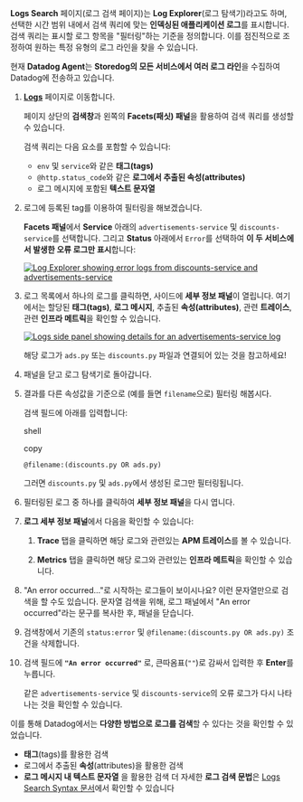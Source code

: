 **Logs Search** 페이지(로그 검색 페이지)는 **Log Explorer**(로그 탐색기)라고도 하며, 선택한 시간 범위 내에서 검색 쿼리에 맞는 **인덱싱된 애플리케이션 로그**를 표시합니다. 검색 쿼리는 표시할 로그 항목을 "필터링"하는 기준을 정의합니다. 이를 점진적으로 조정하여 원하는 특정 유형의 로그 라인을 찾을 수 있습니다.

현재 **Datadog Agent**는 **Storedog의 모든 서비스에서 여러 로그 라인**을 수집하여 Datadog에 전송하고 있습니다.

1. **[Logs](https://app.datadoghq.com/logs)** 페이지로 이동합니다.
    
    페이지 상단의 **검색창**과 왼쪽의 **Facets(패싯) 패널**을 활용하여 검색 쿼리를 생성할 수 있습니다.
    
    검색 쿼리는 다음 요소를 포함할 수 있습니다:
    
    - `env` 및 `service`와 같은 **태그(tags)**
    - `@http.status_code`와 같은 **로그에서 추출된 속성(attributes)**
    - 로그 메시지에 포함된 **텍스트 문자열**
2. 로그에 등록된 tag를 이용하여 필터링을 해보겠습니다.
    
    **Facets 패널**에서 **Service** 아래의 `advertisements-service` 및 `discounts-service`를 선택합니다. 그리고 **Status** 아래에서 `Error`를 선택하여 **이 두 서비스에서 발생한 오류 로그만 표시**합니다:
    
    [![Log Explorer showing error logs from discounts-service and advertisements-service](https://play.instruqt.com/assets/tracks/kccv27qqpk4s/9d8885cf98736ccc0e6ccaaeaf87ab85/assets/02-logs/facets-search.png)](https://play.instruqt.com/assets/tracks/kccv27qqpk4s/9d8885cf98736ccc0e6ccaaeaf87ab85/assets/02-logs/facets-search.png)
    
3. 로그 목록에서 하나의 로그를 클릭하면, 사이드에 **세부 정보 패널**이 열립니다. 여기에서는 할당된 **태그(tags)**, **로그 메시지**, 추출된 **속성(attributes)**, 관련 **트레이스**, 관련 **인프라 메트릭**을 확인할 수 있습니다.
    
    [![Logs side panel showing details for an advertisements-service log](https://play.instruqt.com/assets/tracks/kccv27qqpk4s/a9039a0b758e904352d3a87e35e9816e/assets/02-logs/logs_side_panel.png)](https://play.instruqt.com/assets/tracks/kccv27qqpk4s/a9039a0b758e904352d3a87e35e9816e/assets/02-logs/logs_side_panel.png)
    
    해당 로그가 `ads.py` 또는 `discounts.py` 파일과 연결되어 있는 것을 참고하세요!
    
4. 패널을 닫고 로그 탐색기로 돌아갑니다.
    
5. 결과를 다른 속성값을 기준으로 (예를 들면 `filename`으로) 필터링 해봅시다.
    
    검색 필드에 아래를 입력합니다:
    
    shell
    
    copy
    
    ```
    @filename:(discounts.py OR ads.py)
    ```
    
    그러면 `discounts.py` 및 `ads.py`에서 생성된 로그만 필터링됩니다.
    
6. 필터링된 로그 중 하나를 클릭하여 **세부 정보 패널**을 다시 엽니다.
    
7. **로그 세부 정보 패널**에서 다음을 확인할 수 있습니다:
    
    1. **Trace** 탭을 클릭하면 해당 로그와 관련있는 **APM 트레이스**를 볼 수 있습니다.
        
    2. **Metrics** 탭을 클릭하면 해당 로그와 관련있는 **인프라 메트릭**을 확인할 수 있습니다.
        
8. "An error occurred..."로 시작하는 로그들이 보이시나요? 이런 문자열만으로 검색을 할 수도 있습니다. 문자열 검색을 위해, 로그 패널에서 "An error occurred"라는 문구를 복사한 후, 패널을 닫습니다.
    
9. 검색창에서 기존의 `status:error` 및 `@filename:(discounts.py OR ads.py)` 조건을 삭제합니다.
    
10. 검색 필드에 **`"An error occurred"`** 로, 큰따옴표(`""`)로 감싸서 입력한 후 **Enter**를 누릅니다.
    
    같은 `advertisements-service` 및 `discounts-service`의 오류 로그가 다시 나타나는 것을 확인할 수 있습니다.
    

이를 통해 Datadog에서는 **다양한 방법으로 로그를 검색**할 수 있다는 것을 확인할 수 있었습니다.

- **태그**(tags)를 활용한 검색
- 로그에서 추출된 **속성**(attributes)을 활용한 검색
- **로그 메시지 내 텍스트 문자열** 을 활용한 검색 더 자세한 **로그 검색 문법**은 [Logs Search Syntax 문서](https://docs.datadoghq.com/logs/search_syntax/)에서 확인할 수 있습니다